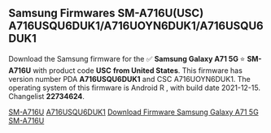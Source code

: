 <h2>Samsung Firmwares SM-A716U(USC) A716USQU6DUK1/A716UOYN6DUK1/A716USQU6DUK1</h2>
Download the Samsung firmware for the ✅ <strong>Samsung Galaxy A71 5G </strong> ⭐ <strong>SM-A716U</strong> with product code <strong>USC</strong> <strong> from United States</strong>. This firmware has version number PDA <strong>A716USQU6DUK1</strong> and CSC A716UOYN6DUK1. The operating system of this firmware is Android R , with build date 2021-12-15. Changelist <strong>22734624</strong>.


[SM-A716U](https://samfirm.shop/samsung/model/SM-A716U)
[A716USQU6DUK1](https://samfirm.shop/samsung/pda/A716USQU6DUK1)
[Download Firmware Samsung Galaxy A71 5G SM-A716U](https://samfirm.shop/samsung/firmware/482640)
